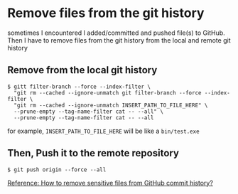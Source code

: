# Remove files from the git history

sometimes I encountered I added/committed and pushed file(s) to GitHub. 
Then I have to remove files from the git history from the local and remote git history


## Remove from the local git history
```
$ gitt filter-branch --force --index-filter \
  "git rm --cached --ignore-unmatch git filter-branch --force --index-filter \
  "git rm --cached --ignore-unmatch INSERT_PATH_TO_FILE_HERE" \
  --prune-empty --tag-name-filter cat -- --all" \
  --prune-empty --tag-name-filter cat -- --all
```
for example, `INSERT_PATH_TO_FILE_HERE` will be like a `bin/test.exe`

## Then, Push it to the remote repository

```
$ git push origin --force --all
```

[Reference: How to remove sensitive files from GitHub commit history?](https://itnext.io/how-to-remove-sensitive-files-from-github-commit-history-638a3f291f74)

